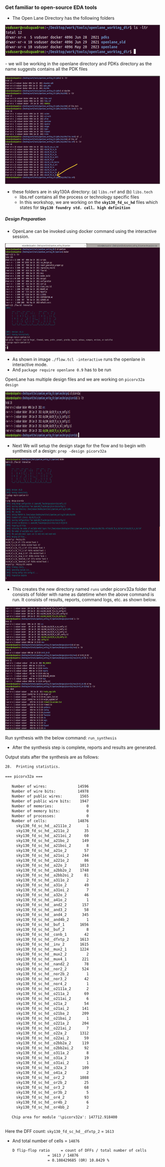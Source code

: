 ### Get familiar to open-source EDA tools

- The Open Lane Directory has the following folders
<p align="center">
  <img width="600" height="100" src="../images/13.png">
</p>
- we will be working in the openlane directory and PDKs directory as the name suggests contains all the PDK files
<p align="center">
  <img width="800" height="350" src="../images/14.png">
</p>

- these folders are in sky130A directory: (a) `libs.ref` and (b) `libs.tech`
	- libs.ref contains all the process or technology specific files
	- In this workshop, we are working on the **`sky130_fd_sc_hd`** files which states for **`Sky130 foundry std. cell. high definition `**


##### Design Preparation

- OpenLane can be invoked using docker command using the interactive session.

<p align="center">
  <img width="800" height="350" src="../images/15.png">
</p>

- As shown in image `./flow.tcl -interactive` runs the openlane in interactive mode.
- And `package require openlane 0.9` has to be run

OpenLane has multiple design files and we are  working on `picorv32a design`

<p align="center">
  <img width="850" height="150" src="../images/16.png">
</p>

- Next We will setup the design stage for the flow and to begin with synthesis of a design:
  `prep -design picorv32a`
<p align="center">
  <img width="1000" height="400" src="../images/17.png">
</p>

- This creates the new directory named `runs` under picorv32a folder that consists of folder with name as datetime when the above command is run. It consists of results, reports, command logs, etc. as shown below.

<p align="center">
  <img width="1000" height="400" src="../images/18.png">
</p>

Run synthesis with the below command:
`run_synthesis`

- After the synthesis step is complete, reports and results are generated.

Output stats after the synthesis are as follows:
```shell
28.  Printing statistics.

=== picorv32a ===

   Number of wires:              14596
   Number of wire bits:          14978
   Number of public wires:        1565
   Number of public wire bits:    1947
   Number of memories:               0
   Number of memory bits:            0
   Number of processes:              0
   Number of cells:              14876
     sky130_fd_sc_hd__a2111o_2       1
     sky130_fd_sc_hd__a211o_2       35
     sky130_fd_sc_hd__a211oi_2      60
     sky130_fd_sc_hd__a21bo_2      149
     sky130_fd_sc_hd__a21boi_2       8
     sky130_fd_sc_hd__a21o_2        57
     sky130_fd_sc_hd__a21oi_2      244
     sky130_fd_sc_hd__a221o_2       86
     sky130_fd_sc_hd__a22o_2      1013
     sky130_fd_sc_hd__a2bb2o_2    1748
     sky130_fd_sc_hd__a2bb2oi_2     81
     sky130_fd_sc_hd__a311o_2        2
     sky130_fd_sc_hd__a31o_2        49
     sky130_fd_sc_hd__a31oi_2        7
     sky130_fd_sc_hd__a32o_2        46
     sky130_fd_sc_hd__a41o_2         1
     sky130_fd_sc_hd__and2_2       157
     sky130_fd_sc_hd__and3_2        58
     sky130_fd_sc_hd__and4_2       345
     sky130_fd_sc_hd__and4b_2        1
     sky130_fd_sc_hd__buf_1       1656
     sky130_fd_sc_hd__buf_2          8
     sky130_fd_sc_hd__conb_1        42
     sky130_fd_sc_hd__dfxtp_2     1613
     sky130_fd_sc_hd__inv_2       1615
     sky130_fd_sc_hd__mux2_1      1224
     sky130_fd_sc_hd__mux2_2         2
     sky130_fd_sc_hd__mux4_1       221
     sky130_fd_sc_hd__nand2_2       78
     sky130_fd_sc_hd__nor2_2       524
     sky130_fd_sc_hd__nor2b_2        1
     sky130_fd_sc_hd__nor3_2        42
     sky130_fd_sc_hd__nor4_2         1
     sky130_fd_sc_hd__o2111a_2       2
     sky130_fd_sc_hd__o211a_2       69
     sky130_fd_sc_hd__o211ai_2       6
     sky130_fd_sc_hd__o21a_2        54
     sky130_fd_sc_hd__o21ai_2      141
     sky130_fd_sc_hd__o21ba_2      209
     sky130_fd_sc_hd__o21bai_2       1
     sky130_fd_sc_hd__o221a_2      204
     sky130_fd_sc_hd__o221ai_2       7
     sky130_fd_sc_hd__o22a_2      1312
     sky130_fd_sc_hd__o22ai_2       59
     sky130_fd_sc_hd__o2bb2a_2     119
     sky130_fd_sc_hd__o2bb2ai_2     92
     sky130_fd_sc_hd__o311a_2        8
     sky130_fd_sc_hd__o31a_2        19
     sky130_fd_sc_hd__o31ai_2        1
     sky130_fd_sc_hd__o32a_2       109
     sky130_fd_sc_hd__o41a_2         2
     sky130_fd_sc_hd__or2_2       1088
     sky130_fd_sc_hd__or2b_2        25
     sky130_fd_sc_hd__or3_2         68
     sky130_fd_sc_hd__or3b_2         5
     sky130_fd_sc_hd__or4_2         93
     sky130_fd_sc_hd__or4b_2         6
     sky130_fd_sc_hd__or4bb_2        2

   Chip area for module '\picorv32a': 147712.918400
 

```

Here the DFF count:  `sky130_fd_sc_hd__dfxtp_2` = `1613`

- And total number of cells = `14876`

    ```
  D flip-flop ratio 	= count of DFFs / total number of cells
  					= 1613 / 14876
  					= 0.108429685 (OR) 10.8429 %
    ``` 
